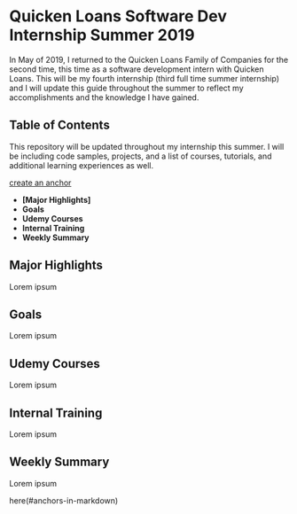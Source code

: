 # Quicken Loans Software Dev Internship Summer 2019

In May of 2019, I returned to the Quicken Loans Family of Companies for the second time, this time as a software development intern with Quicken Loans. This will be my fourth internship (third full time summer internship) and I will update this guide throughout the summer to reflect my accomplishments and the knowledge I have gained.


## Table of Contents
This repository will be updated throughout my internship this summer. I will be including code samples, projects, and a list of courses, tutorials, and additional learning experiences as well.

[create an anchor](#anchors-in-markdown)


* **[Major Highlights]**
* **Goals**
* **Udemy Courses**
* **Internal Training**
* **Weekly Summary**


## Major Highlights
Lorem ipsum


## Goals
Lorem ipsum


## Udemy Courses
Lorem ipsum


## Internal Training
Lorem ipsum

## Weekly Summary
Lorem ipsum

here(#anchors-in-markdown)





